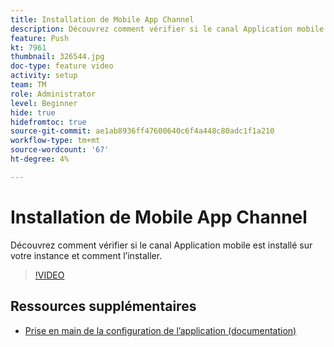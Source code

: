 ```yaml
---
title: Installation de Mobile App Channel
description: Découvrez comment vérifier si le canal Application mobile est installé sur votre instance et comment l’installer.
feature: Push
kt: 7961
thumbnail: 326544.jpg
doc-type: feature video
activity: setup
team: TM
role: Administrator
level: Beginner
hide: true
hidefromtoc: true
source-git-commit: ae1ab8936ff47600640c6f4a448c80adc1f1a210
workflow-type: tm+mt
source-wordcount: '67'
ht-degree: 4%

---
```


# Installation de Mobile App Channel

Découvrez comment vérifier si le canal Application mobile est installé sur votre instance et comment l’installer.

>[!VIDEO](https://video.tv.adobe.com/v/326544?quality=12)

## Ressources supplémentaires

* [Prise en main de la configuration de l’application (documentation)](https://experienceleague.adobe.com/docs/campaign-classic/using/sending-messages/sending-push-notifications/configure-the-mobile-app/get-started-app-config.html)
